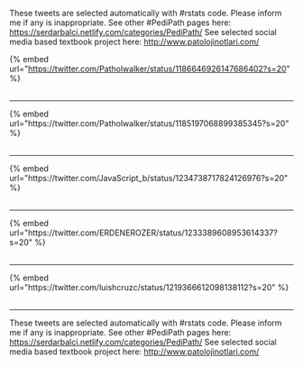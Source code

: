 

These tweets are selected automatically with #rstats code. Please inform me if any is inappropriate.
See other #PediPath pages here: https://serdarbalci.netlify.com/categories/PediPath/ 
See selected social media based textbook project here: http://www.patolojinotlari.com/

{% embed url="https://twitter.com/Patholwalker/status/1186646926147686402?s=20" %}<br>
<br>
<hr>
{% embed url="https://twitter.com/Patholwalker/status/1185197068899385345?s=20" %}<br>
<br>
<hr>
{% embed url="https://twitter.com/JavaScript_b/status/1234738717824126976?s=20" %}<br>
<br>
<hr>
{% embed url="https://twitter.com/ERDENEROZER/status/1233389608953614337?s=20" %}<br>
<br>
<hr>
{% embed url="https://twitter.com/luishcruzc/status/1219366612098138112?s=20" %}<br>
<br>
<hr>


These tweets are selected automatically with #rstats code. Please inform me if any is inappropriate.
See other #PediPath pages here: https://serdarbalci.netlify.com/categories/PediPath/ 
See selected social media based textbook project here: http://www.patolojinotlari.com/
